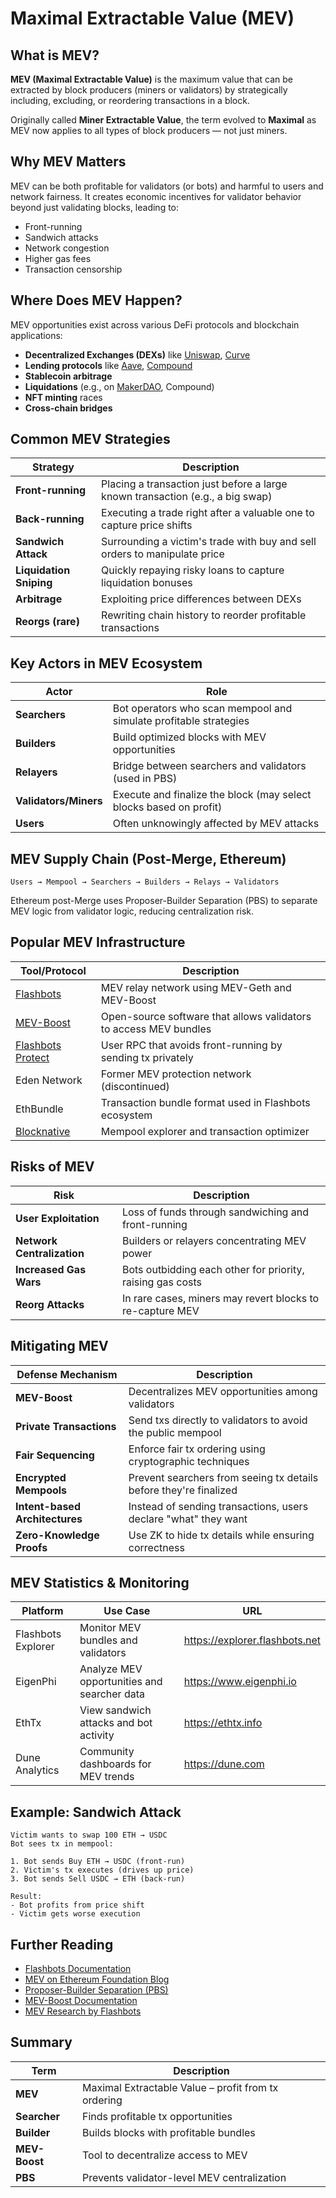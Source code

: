 # Maximal Extractable Value (MEV)

## What is MEV?

**MEV (Maximal Extractable Value)** is the maximum value that can be extracted by block producers (miners or validators) by strategically including, excluding, or reordering transactions in a block.

Originally called **Miner Extractable Value**, the term evolved to **Maximal** as MEV now applies to all types of block producers — not just miners.

## Why MEV Matters

MEV can be both profitable for validators (or bots) and harmful to users and network fairness. It creates economic incentives for validator behavior beyond just validating blocks, leading to:

- Front-running
- Sandwich attacks
- Network congestion
- Higher gas fees
- Transaction censorship

## Where Does MEV Happen?

MEV opportunities exist across various DeFi protocols and blockchain applications:

- **Decentralized Exchanges (DEXs)** like [Uniswap](https://uniswap.org/), [Curve](https://curve.fi/)
- **Lending protocols** like [Aave](https://aave.com/), [Compound](https://compound.finance/)
- **Stablecoin arbitrage**
- **Liquidations** (e.g., on [MakerDAO](https://makerdao.com/), Compound)
- **NFT minting** races
- **Cross-chain bridges**

## Common MEV Strategies

| Strategy | Description |
|----------|-------------|
| **Front-running** | Placing a transaction just before a large known transaction (e.g., a big swap) |
| **Back-running** | Executing a trade right after a valuable one to capture price shifts |
| **Sandwich Attack** | Surrounding a victim's trade with buy and sell orders to manipulate price |
| **Liquidation Sniping** | Quickly repaying risky loans to capture liquidation bonuses |
| **Arbitrage** | Exploiting price differences between DEXs |
| **Reorgs (rare)** | Rewriting chain history to reorder profitable transactions |

## Key Actors in MEV Ecosystem

| Actor | Role |
|-------|------|
| **Searchers** | Bot operators who scan mempool and simulate profitable strategies |
| **Builders** | Build optimized blocks with MEV opportunities |
| **Relayers** | Bridge between searchers and validators (used in PBS) |
| **Validators/Miners** | Execute and finalize the block (may select blocks based on profit) |
| **Users** | Often unknowingly affected by MEV attacks |

## MEV Supply Chain (Post-Merge, Ethereum)

```
Users → Mempool → Searchers → Builders → Relays → Validators
```

Ethereum post-Merge uses Proposer-Builder Separation (PBS) to separate MEV logic from validator logic, reducing centralization risk.

## Popular MEV Infrastructure

| Tool/Protocol | Description |
|---------------|-------------|
| [Flashbots](https://www.flashbots.net/) | MEV relay network using MEV-Geth and MEV-Boost |
| [MEV-Boost](https://boost.flashbots.net/) | Open-source software that allows validators to access MEV bundles |
| [Flashbots Protect](https://docs.flashbots.net/flashbots-protect/overview) | User RPC that avoids front-running by sending tx privately |
| Eden Network | Former MEV protection network (discontinued) |
| EthBundle | Transaction bundle format used in Flashbots ecosystem |
| [Blocknative](https://www.blocknative.com/) | Mempool explorer and transaction optimizer |

## Risks of MEV

| Risk | Description |
|------|-------------|
| **User Exploitation** | Loss of funds through sandwiching and front-running |
| **Network Centralization** | Builders or relayers concentrating MEV power |
| **Increased Gas Wars** | Bots outbidding each other for priority, raising gas costs |
| **Reorg Attacks** | In rare cases, miners may revert blocks to re-capture MEV |

## Mitigating MEV

| Defense Mechanism | Description |
|-------------------|-------------|
| **MEV-Boost** | Decentralizes MEV opportunities among validators |
| **Private Transactions** | Send txs directly to validators to avoid the public mempool |
| **Fair Sequencing** | Enforce fair tx ordering using cryptographic techniques |
| **Encrypted Mempools** | Prevent searchers from seeing tx details before they're finalized |
| **Intent-based Architectures** | Instead of sending transactions, users declare "what" they want |
| **Zero-Knowledge Proofs** | Use ZK to hide tx details while ensuring correctness |

## MEV Statistics & Monitoring

| Platform | Use Case | URL |
|----------|----------|-----|
| Flashbots Explorer | Monitor MEV bundles and validators | https://explorer.flashbots.net |
| EigenPhi | Analyze MEV opportunities and searcher data | https://www.eigenphi.io |
| EthTx | View sandwich attacks and bot activity | https://ethtx.info |
| Dune Analytics | Community dashboards for MEV trends | https://dune.com |

## Example: Sandwich Attack

```
Victim wants to swap 100 ETH → USDC
Bot sees tx in mempool:

1. Bot sends Buy ETH → USDC (front-run)
2. Victim's tx executes (drives up price)  
3. Bot sends Sell USDC → ETH (back-run)

Result:
- Bot profits from price shift
- Victim gets worse execution
```

## Further Reading

- [Flashbots Documentation](https://docs.flashbots.net/)
- [MEV on Ethereum Foundation Blog](https://ethereum.org/en/developers/docs/mev/)
- [Proposer-Builder Separation (PBS)](https://ethereum.org/en/roadmap/pbs/)
- [MEV-Boost Documentation](https://boost.flashbots.net/)
- [MEV Research by Flashbots](https://writings.flashbots.net/)

## Summary

| Term | Description |
|------|-------------|
| **MEV** | Maximal Extractable Value – profit from tx ordering |
| **Searcher** | Finds profitable tx opportunities |
| **Builder** | Builds blocks with profitable bundles |
| **MEV-Boost** | Tool to decentralize access to MEV |
| **PBS** | Prevents validator-level MEV centralization |